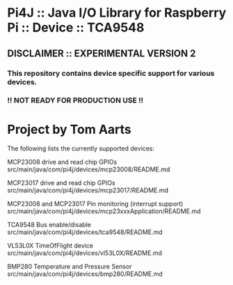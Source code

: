 Pi4J :: Java I/O Library for Raspberry Pi :: Device :: TCA9548
==========================================================================

## DISCLAIMER :: EXPERIMENTAL VERSION 2 

### This repository contains device specific support for various devices.

### !! NOT READY FOR PRODUCTION USE !!

Project by Tom Aarts
==========================================================================

The following lists the currently supported devices:


MCP23008 drive and read chip GPIOs
src/main/java/com/pi4j/devices/mcp23008/README.md

MCP23017 drive and read chip GPIOs
src/main/java/com/pi4j/devices/mcp23017/README.md

MCP23008 and MCP23017 Pin monitoring (interrupt support)
src/main/java/com/pi4j/devices/mcp23xxxApplication/README.md

TCA9548 Bus enable/disable
src/main/java/com/pi4j/devices/tca9548/README.md


VL53L0X TimeOfFlight device
src/main/java/com/pi4j/devices/vl53L0X/README.md


BMP280  Temperature and Pressure Sensor
src/main/java/com/pi4j/devices/bmp280/README.md


